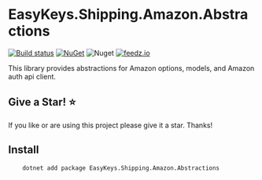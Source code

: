 # EasyKeys.Shipping.Amazon.Abstractions

[![Build status](https://ci.appveyor.com/api/projects/status/xp52rbpa9vmr1ck9?svg=true)](https://ci.appveyor.com/project/easykeys/easykeys-shipping)
[![NuGet](https://img.shields.io/nuget/v/EasyKeys.Shipping.Amazon.Abstractions.svg)](https://www.nuget.org/packages?q=EasyKeys.Shipping.Amazon.Abstractions)
![Nuget](https://img.shields.io/nuget/dt/EasyKeys.Shipping.Amazon.Abstractions)
[![feedz.io](https://img.shields.io/badge/endpoint.svg?url=https://f.feedz.io/easykeys/core/shield/EasyKeys.Shipping.Amazon.Abstractions/latest)](https://f.feedz.io/easykeys/core/packages/EasyKeys.Shipping.Amazon.Abstractions/latest/download)

This library provides abstractions for Amazon options, models, and Amazon auth api client.

## Give a Star! :star:

If you like or are using this project please give it a star. Thanks!

## Install

```bash
    dotnet add package EasyKeys.Shipping.Amazon.Abstractions
